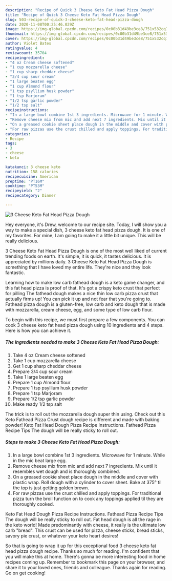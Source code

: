```yaml
---
description: "Recipe of Quick 3 Cheese Keto Fat Head Pizza Dough"
title: "Recipe of Quick 3 Cheese Keto Fat Head Pizza Dough"
slug: 503-recipe-of-quick-3-cheese-keto-fat-head-pizza-dough
date: 2020-11-08T00:25:46.029Z
image: https://img-global.cpcdn.com/recipes/0c00b31d49be3ce8/751x532cq70/3-cheese-keto-fat-head-pizza-dough-recipe-main-photo.jpg
thumbnail: https://img-global.cpcdn.com/recipes/0c00b31d49be3ce8/751x532cq70/3-cheese-keto-fat-head-pizza-dough-recipe-main-photo.jpg
cover: https://img-global.cpcdn.com/recipes/0c00b31d49be3ce8/751x532cq70/3-cheese-keto-fat-head-pizza-dough-recipe-main-photo.jpg
author: Violet Bates
ratingvalue: 4
reviewcount: 35704
recipeingredient:
- "4 oz Cream cheese softened"
- "1 cup mozzarella cheese"
- "1 cup sharp cheddar cheese"
- "3/4 cup sour cream"
- "1 large beaten egg"
- "1 cup Almond flour"
- "1 tsp psyllium husk powder"
- "1 tsp Marjoram"
- "1/2 tsp garlic powder"
- "1/2 tsp salt"
recipeinstructions:
- "In a large bowl combine 1st 3 ingredients. Microwave for 1 minute. While in the mic beat large egg."
- "Remove cheese mix from mic and add next 7 ingredients. Mix until it resembles wet dough and is thoroughly combined."
- "On a greased cookie sheet place dough in the middle and cover with plastic wrap. Roll dough with a cylinder to cover sheet. Bake at 375° til the top is just getting golden brown."
- "For raw pizzas use the crust chilled and apply toppings. For traditional pizza turn the broil function on to cook any toppings applied til they are thoroughly cooked."
categories:
- Recipe
tags:
- 3
- cheese
- keto

katakunci: 3 cheese keto 
nutrition: 158 calories
recipecuisine: American
preptime: "PT16M"
cooktime: "PT53M"
recipeyield: "2"
recipecategory: Dinner

---
```



![3 Cheese Keto Fat Head Pizza Dough](https://img-global.cpcdn.com/recipes/0c00b31d49be3ce8/751x532cq70/3-cheese-keto-fat-head-pizza-dough-recipe-main-photo.jpg)

Hey everyone, it's Drew, welcome to our recipe site. Today, I will show you a way to make a special dish, 3 cheese keto fat head pizza dough. It is one of my favorites. For mine, I am going to make it a little bit unique. This will be really delicious.

3 Cheese Keto Fat Head Pizza Dough is one of the most well liked of current trending foods on earth. It's simple, it is quick, it tastes delicious. It is appreciated by millions daily. 3 Cheese Keto Fat Head Pizza Dough is something that I have loved my entire life. They're nice and they look fantastic.

Learning how to make low carb fathead dough is a keto game changer, and this fat head pizza is proof of that. It&#39;s got a crispy keto crust that perfect for pilling The fathead dough makes a nice thin low carb pizza crust that actually firms up! You can pick it up and not fear that you&#39;re going to. Fathead pizza dough is a gluten-free, low carb and keto dough that is made with mozzarella, cream cheese, egg, and some type of low carb flour.


To begin with this recipe, we must first prepare a few components. You can cook 3 cheese keto fat head pizza dough using 10 ingredients and 4 steps. Here is how you can achieve it.

<!--inarticleads1-->

##### The ingredients needed to make 3 Cheese Keto Fat Head Pizza Dough:

1. Take 4 oz Cream cheese softened
1. Take 1 cup mozzarella cheese
1. Get 1 cup sharp cheddar cheese
1. Prepare 3/4 cup sour cream
1. Take 1 large beaten egg
1. Prepare 1 cup Almond flour
1. Prepare 1 tsp psyllium husk powder
1. Prepare 1 tsp Marjoram
1. Prepare 1/2 tsp garlic powder
1. Make ready 1/2 tsp salt


The trick is to roll out the mozzarella dough super thin using. Check out this Keto Fathead Pizza Crust dough recipe is different and made with baking powder! Keto Fat Head Dough Pizza Recipe Instructions. Fathead Pizza Recipe Tips The dough will be really sticky to roll out. 

<!--inarticleads2-->

##### Steps to make 3 Cheese Keto Fat Head Pizza Dough:

1. In a large bowl combine 1st 3 ingredients. Microwave for 1 minute. While in the mic beat large egg.
1. Remove cheese mix from mic and add next 7 ingredients. Mix until it resembles wet dough and is thoroughly combined.
1. On a greased cookie sheet place dough in the middle and cover with plastic wrap. Roll dough with a cylinder to cover sheet. Bake at 375° til the top is just getting golden brown.
1. For raw pizzas use the crust chilled and apply toppings. For traditional pizza turn the broil function on to cook any toppings applied til they are thoroughly cooked.


Keto Fat Head Dough Pizza Recipe Instructions. Fathead Pizza Recipe Tips The dough will be really sticky to roll out. Fat head dough is all the rage in the keto world! Made predominantly with cheese, it really is the ultimate low carb &#34;bread&#34;. This crust can be used for pizza, cheese sticks, bread sticks, savory pie crust, or whatever your keto heart desires! 

So that is going to wrap it up for this exceptional food 3 cheese keto fat head pizza dough recipe. Thanks so much for reading. I'm confident that you will make this at home. There's gonna be more interesting food in home recipes coming up. Remember to bookmark this page on your browser, and share it to your loved ones, friends and colleague. Thanks again for reading. Go on get cooking!
